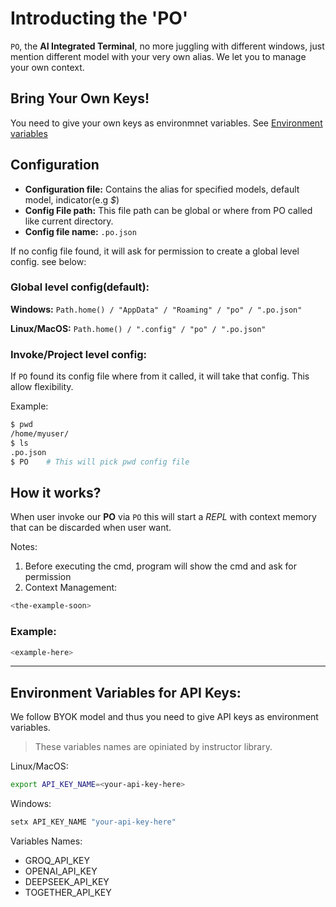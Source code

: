 # Introducting the 'PO'

`PO`, the **AI Integrated Terminal**, no more juggling with different windows, just mention different model with your very own alias. We let you to manage your own context.


## Bring Your Own Keys!
You need to give your own keys as environmnet variables. See <a href="env-var">Environment variables</a>

## Configuration
- **Configuration file:** Contains the alias for specified models, default model, indicator(e.g _$_)
- **Config File path:** This file path can be global or where from PO called like current directory.
- **Config file name:** `.po.json`


If no config file found, it will ask for permission to create a global level config. see below:

### Global level config(default):

**Windows:**
`Path.home() / "AppData" / "Roaming" / "po" / ".po.json"`

**Linux/MacOS:**
`Path.home() / ".config" / "po" / ".po.json"`


### Invoke/Project level config:
If `PO` found its config file where from it called, it will take that config. This allow flexibility.

Example: 
```bash
$ pwd
/home/myuser/
$ ls
.po.json
$ PO    # This will pick pwd config file
```


## How it works?

When user invoke our **PO** via `PO` this will start a _REPL_ with context memory that can be discarded when user want.
    

Notes: 
1. Before executing the cmd, program will show the cmd and ask for permission
2. Context Management: 

```bash
<the-example-soon>
```


### Example:
```bash
<example-here>
```

---




<h2 id="env-var">Environment Variables for API Keys:</h2>
We follow BYOK model and thus you need to give API keys as environment variables.

> These variables names are opiniated by instructor library.

Linux/MacOS:
```bash
export API_KEY_NAME=<your-api-key-here>
```

Windows:
```bash
setx API_KEY_NAME "your-api-key-here"
```

Variables Names:
- GROQ_API_KEY
- OPENAI_API_KEY
- DEEPSEEK_API_KEY
- TOGETHER_API_KEY

